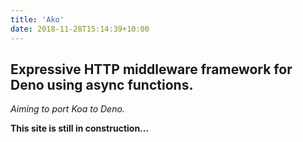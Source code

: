 ```yaml
---
title: 'Ako'
date: 2018-11-28T15:14:39+10:00
---
```


## Expressive HTTP middleware framework for Deno using async functions. 

*Aiming to port Koa to Deno.*


**This site is still in construction...**
